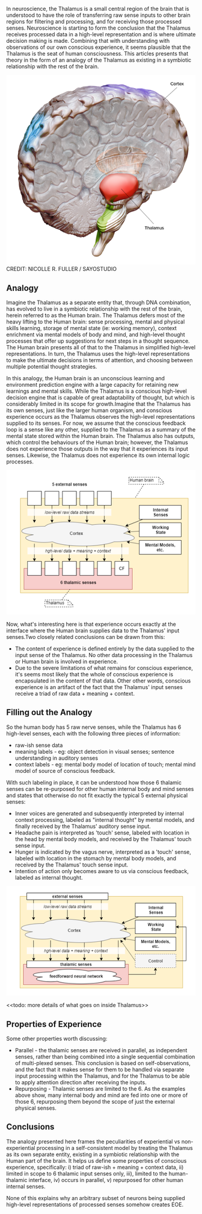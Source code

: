 In neuroscience, the Thalamus is a small central region of the brain that is understood to have the role of transferring raw sense inputs to other brain regions for filtering and processing, and for receiving those processed senses. Neuroscience is starting to form the conclusion that the Thalamus receives processed data in a high-level representation and is where ultimate decision making is made. Combining that with understanding with observations of our own conscious experience, it seems plausible that the Thalamus is the seat of human consciousness. This articles presents that theory in the form of an analogy of the Thalamus as existing in a symbiotic relationship with the rest of the brain.

![thalamus-brain-region](files/thalamus-brain-region.png)
CREDIT: NICOLLE R. FULLER / SAYOSTUDIO

## Analogy
Imagine the Thalamus as a separate entity that, through DNA combination, has evolved to live in a symbiotic relationship with the rest of the brain, herein referred to as the Human brain. The Thalamus defers most of the heavy lifting to the Human brain: sense processing, mental and physical skills learning, storage of mental state (ie: working memory), context enrichment via mental models of body and mind, and high-level thought processes that offer up suggestions for next steps in a thought sequence. The Human brain presents all of that to the Thalamus in simplified high-level representations. In turn, the Thalamus uses the high-level representations to make the ultimate decisions in terms of attention, and choosing between multiple potential thought strategies.

In this analogy, the Human brain is an unconscious learning and environment prediction engine with a large capacity for retaining new learnings and mental skills. While the Thalamus is a conscious high-level decision engine that is capable of great adaptability of thought, but which is considerably limited in its scope for growth.Imagine that the Thalamus has its own senses, just like the larger human organism, and conscious experience occurs as the Thalamus observes the high-level representations supplied to its senses. For now, we assume that the conscious feedback loop is a sense like any other, supplied to the Thalamus as a summary of the mental state stored within the Human brain. The Thalamus also has outputs, which control the behaviours of the Human brain; however, the Thalamus does not experience those outputs in the way that it experiences its input senses. Likewise, the Thalamus does not experience its own internal logic processes.

![thalamic senses](files/thalamic-senses.png)

Now, what's interesting here is that experience occurs exactly at the interface where the Human brain supplies data to the Thalamus' input senses.Two closely related conclusions can be drawn from this:
* The content of experience is defined entirely by the data supplied to the input sense of the Thalamus. No other data processing in the Thalamus or Human brain is involved in experience.
* Due to the severe limitations of what remains for conscious experience, it's seems most likely that the whole of conscious experience is encapsulated in the content of that data. Other other words, conscious experience is an artifact of the fact that the Thalamus' input senses receive a triad of raw data + meaning + context.

## Filling out the Analogy
So the human body has 5 raw nerve senses, while the Thalamus has 6 high-level senses, each with the following three pieces of information:
* raw-ish sense data
* meaning labels - eg: object detection in visual senses; sentence understanding in auditory senses
* context labels - eg: mental body model of location of touch; mental mind model of source of conscious feedback.

With such labeling in place, it can be understood how those 6 thalamic senses can be re-purposed for other human internal body and mind senses and states that otherwise do not fit exactly the typical 5 external physical senses:
* Inner voices are generated and subsequently interpreted by internal context processing, labeled as "internal thought" by mental models, and finally received by the Thalamus' auditory sense input.
* Headache pain is interpreted as 'touch' sense, labeled with location in the head by mental body models, and received by the Thalamus' touch sense input.
* Hunger is indicated by the vagus nerve, interpreted as a 'touch' sense, labeled with location in the stomach by mental body models, and received by the Thalamus' touch sense input.
* Intention of action only becomes aware to us via conscious feedback, labeled as internal thought.

![thalamic control](files/thalamic-control.png)

<<todo: more details of what goes on inside Thalamus>>

## Properties of Experience
Some other properties worth discussing:
* Parallel - the thalamic senses are received in parallel, as independent senses, rather than being combined into a single sequential combination of multi-plexed senses. This conclusion is based on self-observations, and the fact that it makes sense for them to be handled via separate input processing within the Thalamus, and for the Thalamus to be able to apply attention direction after receiving the inputs.
* Repurposing - Thalamic senses are limited to the 6. As the examples above show, many internal body and mind are fed into one or more of those 6, repurposing them beyond the scope of just the external physical senses.

## Conclusions
The analogy presented here frames the peculiarities of experiential vs non-experiential processing in a self-consistent model by treating the Thalamus as its own separate entity, existing in a symbiotic relationship with the Human part of the brain. It helps us define some properties of conscious experience, specifically: i) triad of raw-ish + meaning + context data, ii) limited in scope to 6 thalamic input senses only, iii), limited to the human-thalamic interface, iv) occurs in parallel, v) repurposed for other human internal senses.

None of this explains why an arbitrary subset of neurons being supplied high-level representations of processed senses somehow creates EOE.